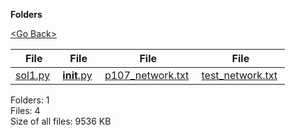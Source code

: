 **Folders**

[&lt;Go Back&gt;](../right.html)

<table><thead><tr class="header"><th><strong>File</strong></th><th><strong>File</strong></th><th><strong>File</strong></th><th><strong>File</strong></th></tr></thead><tbody><tr class="odd"><td><a href="sol1.py">sol1.py</a> </td><td><a href="__init__.py"><strong>init</strong>.py</a> </td><td><a href="p107_network.txt">p107_network.txt</a> </td><td><a href="test_network.txt">test_network.txt</a> </td></tr></tbody></table>

Folders: 1  
Files: 4  
Size of all files: 9536 KB
